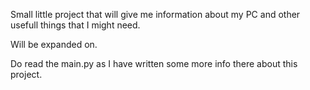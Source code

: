 Small little project that will give me information about my PC and other usefull things that I might need.

Will be expanded on.

Do read the main.py as I have written some more info there about this project.
